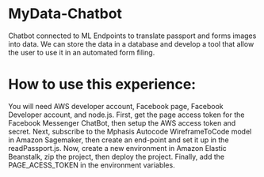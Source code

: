 # MyData-Chatbot
Chatbot connected to ML Endpoints to translate passport and forms images into data. We can store the data in a database and develop a tool that allow the user to use it in an automated form filing.

# How to use this experience:
You will need AWS developer account, Facebook page, Facebook Developer account, and node.js. First, get the page access token for the Facebook Messenger ChatBot, then setup the AWS access token and secret. Next, subscribe to the Mphasis Autocode WireframeToCode model in Amazon Sagemaker, then create an end-point and set it up in the readPassport.js. Now, create a new environment in Amazon Elastic Beanstalk, zip the project, then deploy the project. Finally, add the PAGE_ACESS_TOKEN in the environment variables.
